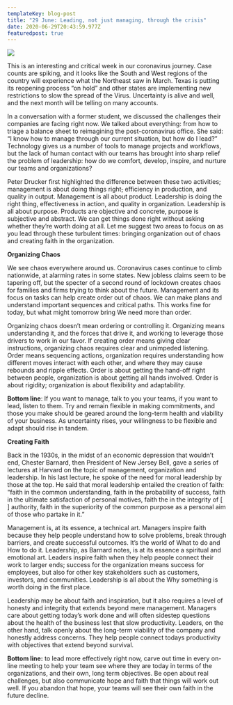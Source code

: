 ```yaml
---
templateKey: blog-post
title: "29 June: Leading, not just managing, through the crisis"
date: 2020-06-29T20:43:59.977Z
featuredpost: true
---
```



![](/img/dreamstime_leadership-on-hook.jpg)

This is an interesting and critical week in our coronavirus journey. Case counts are spiking, and it looks like the South and West regions of the country will experience what the Northeast saw in March. Texas is putting its reopening process “on hold” and other states are implementing new restrictions to slow the spread of the Virus. Uncertainty is alive and well, and the next month will be telling on many accounts.

In a conversation with a former student, we discussed the challenges their companies are facing right now. We talked about everything: from how to triage a balance sheet to reimagining the post-coronavirus office. She said: “I know how to manage through our current situation, but how do I lead?” Technology gives us a number of tools to manage projects and workflows, but the lack of human contact with our teams has brought into sharp relief the problem of leadership: how do we comfort, develop, inspire, and nurture our teams and organizations?

Peter Drucker first highlighted the difference between these two activities; management is about doing things right~~,~~ efficiency in production, and quality in output. Management is all about product. Leadership is doing the right thing, effectiveness in action, and quality in organization. Leadership is all about purpose. Products are objective and concrete, purpose is subjective and abstract. We can get things done right without asking whether they’re worth doing at all. Let me suggest two areas to focus on as you lead through these turbulent times: bringing organization out of chaos and creating faith in the organization.

**Organizing Chaos**

We see chaos everywhere around us. Coronavirus cases continue to climb nationwide, at alarming rates in some states. New jobless claims seem to be tapering off, but the specter of a second round of lockdown creates chaos for families and firms trying to think about the future. Management and its focus on tasks can help create order out of chaos. We can make plans and understand important sequences and critical paths. This works fine for today, but what might tomorrow bring We need more than order.

Organizing chaos doesn’t mean ordering or controlling it. Organizing means understanding it, and the forces that drive it, and working to leverage those drivers to work in our favor. If creating order means giving clear instructions, organizing chaos requires clear and unimpeded listening. Order means sequencing actions, organization requires understanding how different moves interact with each other, and where they may cause rebounds and ripple effects. Order is about getting the hand-off right between people, organization is about getting all hands involved. Order is about rigidity; organization is about flexibility and adaptability.

**Bottom line**: If you want to manage, talk to you your teams, if you want to lead, listen to them. Try and remain flexible in making commitments, and those you make should be geared around the long-term health and viability of your business. As uncertainty rises, your willingness to be flexible and adapt should rise in tandem.

**Creating Faith**

Back in the 1930s, in the midst of an economic depression that wouldn’t end, Chester Barnard, then President of New Jersey Bell, gave a series of lectures at Harvard on the topic of management, organization and leadership. In his last lecture, he spoke of the need for moral leadership by those at the top. He said that moral leadership entailed the creation of faith: “faith in the common understanding, faith in the probability of success, faith in the ultimate satisfaction of personal motives, faith the in the integrity of \[ ] authority, faith in the superiority of the common purpose as a personal aim of those who partake in it.”

Management is, at its essence, a technical art. Managers inspire faith because they help people understand how to solve problems, break through barriers, and create successful outcomes. It’s the world of What to do and How to do it. Leadership, as Barnard notes, is at its essence a spiritual and emotional art. Leaders inspire faith when they help people connect their work to larger ends; success for the organization means success for employees, but also for other key stakeholders such as customers, investors, and communities. Leadership is all about the Why something is worth doing in the first place.

Leadership may be about faith and inspiration, but it also requires a level of honesty and integrity that extends beyond mere management. Managers care about getting today’s work done and will often sidestep questions about the health of the business lest that slow productivity. Leaders, on the other hand, talk openly about the long-term viability of the company and honestly address concerns. They help people connect todays productivity with objectives that extend beyond survival.

**Bottom line:** to lead more effectively right now, carve out time in every on-line meeting to help your team see where they are today in terms of the organizations, and their own, long term objectives. Be open about real challenges, but also communicate hope and faith that things will work out well. If you abandon that hope, your teams will see their own faith in the future decline.